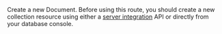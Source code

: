 Create a new Document. Before using this route, you should create a new collection resource using either a [server integration](/docs/server/database#databaseCreateCollection) API or directly from your database console.